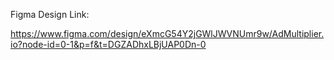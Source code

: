Figma Design Link:

https://www.figma.com/design/eXmcG54Y2jGWlJWVNUmr9w/AdMultiplier.io?node-id=0-1&p=f&t=DGZADhxLBjUAP0Dn-0


